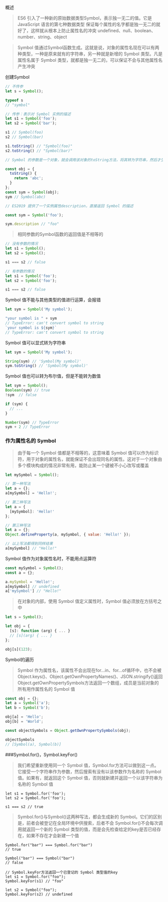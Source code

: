 概述
> ES6 引入了一种新的原始数据类型Symbol，表示独一无二的值。它是 JavaScript 语言的第七种数据类型
> 保证每个属性的名字都是独一无二的就好了，这样就从根本上防止属性名的冲突
> undefined、null、boolean、number、string、object

> Symbol 值通过Symbol函数生成。这就是说，对象的属性名现在可以有两种类型，一种是原来就有的字符串，另一种就是新增的 Symbol 类型。凡是属性名属于 Symbol 类型，就都是独一无二的，可以保证不会与其他属性名产生冲突

创建Symbol
```js
// 不传参
let s = Symbol();

typeof s
// "symbol"

// 传参：表示对 Symbol 实例的描述
let s1 = Symbol('foo');
let s2 = Symbol('bar');

s1 // Symbol(foo)
s2 // Symbol(bar)

s1.toString() // "Symbol(foo)"
s2.toString() // "Symbol(bar)"

// Symbol 的参数是一个对象，就会调用该对象的toString方法，将其转为字符串，然后才生成一个 Symbol 值

const obj = {
  toString() {
    return 'abc';
  }
};
const sym = Symbol(obj);
sym // Symbol(abc)

// ES2019 提供了一个实例属性description，直接返回 Symbol 的描述

const sym = Symbol('foo');

sym.description // "foo"
```
> 相同参数的Symbol函数的返回值是不相等的
```js
// 没有参数的情况
let s1 = Symbol();
let s2 = Symbol();

s1 === s2 // false

// 有参数的情况
let s1 = Symbol('foo');
let s2 = Symbol('foo');

s1 === s2 // false
```

Symbol 值不能与其他类型的值进行运算，会报错
```js
let sym = Symbol('My symbol');

"your symbol is " + sym
// TypeError: can't convert symbol to string
`your symbol is ${sym}`
// TypeError: can't convert symbol to string
```

Symbol 值可以显式转为字符串
```js
let sym = Symbol('My symbol');

String(sym) // 'Symbol(My symbol)'
sym.toString() // 'Symbol(My symbol)'
```

Symbol 值也可以转为布尔值，但是不能转为数值
```js
let sym = Symbol();
Boolean(sym) // true
!sym  // false

if (sym) {
  // ...
}

Number(sym) // TypeError
sym + 2 // TypeError
```

### 作为属性名的 Symbol
> 由于每一个 Symbol 值都是不相等的，这意味着 Symbol 值可以作为标识符，用于对象的属性名，就能保证不会出现同名的属性。这对于一个对象由多个模块构成的情况非常有用，能防止某一个键被不小心改写或覆盖

```js
let mySymbol = Symbol();

// 第一种写法
let a = {};
a[mySymbol] = 'Hello!';

// 第二种写法
let a = {
  [mySymbol]: 'Hello!'
};

// 第三种写法
let a = {};
Object.defineProperty(a, mySymbol, { value: 'Hello!' });

// 以上写法都得到同样结果
a[mySymbol] // "Hello!"
```

Symbol 值作为对象属性名时，不能用点运算符
```js
const mySymbol = Symbol();
const a = {};

a.mySymbol = 'Hello!';
a[mySymbol] // undefined
a['mySymbol'] // "Hello!"
```

> 在对象的内部，使用 Symbol 值定义属性时，Symbol 值必须放在方括号之中

```js
let s = Symbol();

let obj = {
  [s]: function (arg) { ... }
  // [s](arg) { ... }
};

obj[s](123);
```

Symbol的遍历
> Symbol 作为属性名，该属性不会出现在for...in、for...of循环中，也不会被Object.keys()、Object.getOwnPropertyNames()、JSON.stringify()返回
> Object.getOwnPropertySymbols方法返回一个数组，成员是当前对象的所有用作属性名的 Symbol 值

```js
const obj = {};
let a = Symbol('a');
let b = Symbol('b');

obj[a] = 'Hello';
obj[b] = 'World';

const objectSymbols = Object.getOwnPropertySymbols(obj);

objectSymbols
// [Symbol(a), Symbol(b)]
```


###Symbol.for()，Symbol.keyFor()
> 我们希望重新使用同一个 Symbol 值，Symbol.for方法可以做到这一点。它接受一个字符串作为参数，然后搜索有没有以该参数作为名称的 Symbol 值。如果有，就返回这个 Symbol 值，否则就新建并返回一个以该字符串为名称的 Symbol 值

```
let s1 = Symbol.for('foo');
let s2 = Symbol.for('foo');

s1 === s2 // true
```

> Symbol.for()与Symbol()这两种写法，都会生成新的 Symbol。它们的区别是，前者会被登记在全局环境中供搜索，后者不会
> Symbol.for()不会每次调用就返回一个新的 Symbol 类型的值，而是会先检查给定的key是否已经存在，如果不存在才会新建一个值
```
Symbol.for("bar") === Symbol.for("bar")
// true

Symbol("bar") === Symbol("bar")
// false

// Symbol.keyFor方法返回一个已登记的 Symbol 类型值的key
let s1 = Symbol.for("foo");
Symbol.keyFor(s1) // "foo"

let s2 = Symbol("foo");
Symbol.keyFor(s2) // undefined
```
